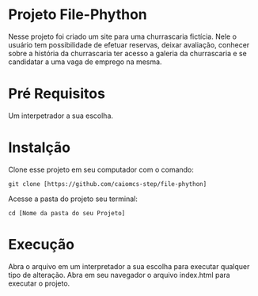 # Projeto File-Phython
Nesse projeto foi criado um site para uma churrascaria fictícia. Nele o usuário tem possibilidade de efetuar reservas,
deixar avaliação, conhecer sobre a história da churrascaria ter acesso a galeria da churrascaria e se candidatar a uma
vaga de emprego na mesma. 

# Pré Requisitos
Um interpetrador a sua escolha.

# Instalção

Clone esse projeto em seu computador com o comando:

	git clone [https://github.com/caiomcs-step/file-phython]
	
Acesse a pasta do projeto seu terminal:

	cd [Nome da pasta do seu Projeto]
	
# Execução

Abra o arquivo em um interpretador a sua escolha para executar qualquer tipo de alteração.
Abra em seu navegador o arquivo index.html para executar o projeto.
